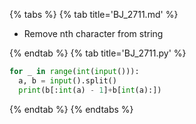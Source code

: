 {% tabs %}
{% tab title='BJ_2711.md' %}

* Remove nth character from string

{% endtab %}
{% tab title='BJ_2711.py' %}

```py
for _ in range(int(input())):
  a, b = input().split()
  print(b[:int(a) - 1]+b[int(a):])
```

{% endtab %}
{% endtabs %}